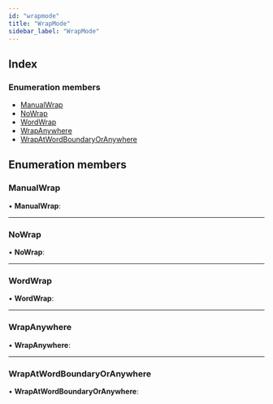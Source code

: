 ```yaml
---
id: "wrapmode"
title: "WrapMode"
sidebar_label: "WrapMode"
---
```


## Index

### Enumeration members

* [ManualWrap](wrapmode.md#manualwrap)
* [NoWrap](wrapmode.md#nowrap)
* [WordWrap](wrapmode.md#wordwrap)
* [WrapAnywhere](wrapmode.md#wrapanywhere)
* [WrapAtWordBoundaryOrAnywhere](wrapmode.md#wrapatwordboundaryoranywhere)

## Enumeration members

###  ManualWrap

• **ManualWrap**:

___

###  NoWrap

• **NoWrap**:

___

###  WordWrap

• **WordWrap**:

___

###  WrapAnywhere

• **WrapAnywhere**:

___

###  WrapAtWordBoundaryOrAnywhere

• **WrapAtWordBoundaryOrAnywhere**:
